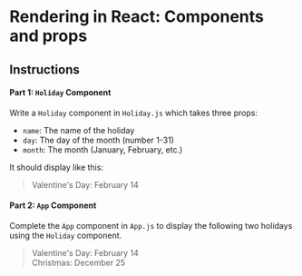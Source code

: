 <div markdown="fileTab.file.challenge.instructions" class="markdown collapsed"><h1>Rendering in React: Components and props</h1><h2>Instructions</h2><h4>Part 1: <code>Holiday</code> Component</h4><p>Write a <code>Holiday</code> component in <code>Holiday.js</code> which takes three props:</p>
<ul>
<li><code>name</code>: The name of the holiday</li>
<li><code>day</code>: The day of the month (number 1-31)</li>
<li><code>month</code>: The month (January, February, etc.)</li>
</ul>
<p>It should display like this:</p>
<blockquote>
<p>Valentine's Day: February 14</p>
</blockquote>
<h4>Part 2: <code>App</code> Component</h4><p>Complete the <code>App</code> component in <code>App.js</code> to display the following two holidays using the <code>Holiday</code> component.</p>
<blockquote>
<p>Valentine's Day: February 14<br>
Christmas: December 25</p>
</blockquote>
</div>